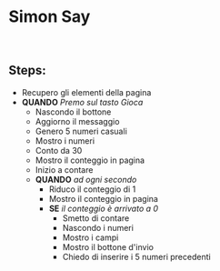 # Simon Say

<br>

## Steps:

- Recupero gli elementi della pagina
- **QUANDO** _Premo sul tasto Gioca_
    - Nascondo il bottone
    - Aggiorno il messaggio
    - Genero 5 numeri casuali
    - Mostro i numeri
    - Conto da 30
    - Mostro il conteggio in pagina
    - Inizio a contare
    - **QUANDO** _ad ogni secondo_
        - Riduco il conteggio di 1
        - Mostro il conteggio in pagina
        - **SE** _il conteggio è arrivato a 0_
            - Smetto di contare
            - Nascondo i numeri
            - Mostro i campi
            - Mostro il bottone d'invio
            - Chiedo di inserire i 5 numeri precedenti
